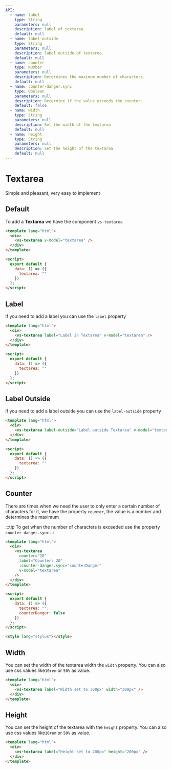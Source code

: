 ```yaml
---
API:
  - name: label
    type: String
    parameters: null
    description: label of textarea.
    default: null
  - name: label-outside
    type: String
    parameters: null
    description: label outside of textarea.
    default: null
  - name: counter
    type: Number
    parameters: null
    description: Determines the maximum number of characters.
    default: null
  - name: counter-danger.sync
    type: Boolean
    parameters: null
    description: Determine if the value exceeds the counter.
    default: false
  - name: width
    type: String
    parameters: null
    description: Set the width of the textarea
    default: null
  - name: height
    type: String
    parameters: null
    description: Set the height of the textarea
    default: null
---
```


# Textarea

<box header>

Simple and pleasant, very easy to implement

</box>

<box>

## Default

To add a **Textarea** we have the component `vs-textarea`

<vuecode md>
<div slot="demo">
  <Demos-Textarea-Default />
</div>
<div slot="code">

```html
<template lang="html">
  <div>
    <vs-textarea v-model="textarea" />
  </div>
</template>

<script>
  export default {
    data: () => ({
      textarea: ""
    })
  };
</script>
```

</div>
</vuecode>
</box>

<box>

## Label

If you need to add a label you can use the `label` property

<vuecode md>
<div slot="demo">
  <Demos-Textarea-Label />
</div>
<div slot="code">

```html
<template lang="html">
  <div>
    <vs-textarea label="Label in Textarea" v-model="textarea" />
  </div>
</template>

<script>
  export default {
    data: () => ({
      textarea: ""
    })
  };
</script>
```

</div>
</vuecode>
</box>

<box>

## Label Outside

If you need to add a label outside you can use the `label-outside` property

<vuecode md>
<div slot="demo">
  <Demos-Textarea-LabelOutside />
</div>
<div slot="code">

```html
<template lang="html">
  <div>
    <vs-textarea label-outside="Label outside Textarea" v-model="textarea" />
  </div>
</template>

<script>
  export default {
    data: () => ({
      textarea: ""
    })
  };
</script>
```

</div>
</vuecode>
</box>

<box>

## Counter

There are times when we need the user to only enter a certain number of characters for it, we have the property `counter`, the value is a number and determines the maximum

:::tip
To get when the number of characters is exceeded use the property `counter-danger.sync`
:::

<vuecode md>
<div slot="demo">
  <Demos-Textarea-Counter />
</div>
<div slot="code">

```html
<template lang="html">
  <div>
    <vs-textarea
      counter="20"
      label="Counter: 20"
      :counter-danger.sync="counterDanger"
      v-model="textarea"
    />
  </div>
</template>

<script>
  export default {
    data: () => ({
      textarea: "",
      counterDanger: false
    })
  };
</script>

<style lang="stylus"></style>
```

</div>
</vuecode>
</box>

<box>

## Width

You can set the width of the textarea width the `width` property. You can also use css values like`10rem` or `50%` as value.

<vuecode md>
<div slot="demo">
  <Demos-Textarea-Width />
</div>
<div slot="code">

```html
<template lang="html">
  <div>
    <vs-textarea label="Width set to 300px" width="300px" />
  </div>
</template>
```

</div>
</vuecode>
</box>

<box>

## Height

You can set the height of the textarea with the `height` property. You can also use css values like`10rem` or `50%` as value.

<vuecode md>
<div slot="demo">
  <Demos-Textarea-Height />
</div>
<div slot="code">

```html
<template lang="html">
  <div>
    <vs-textarea label="Height set to 200px" height="200px" />
  </div>
</template>
```

</div>
</vuecode>
</box>
